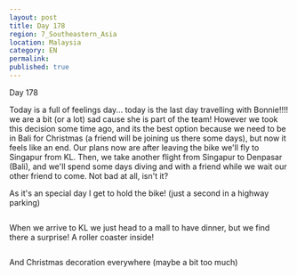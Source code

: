 ```yaml
---
layout: post
title: Day 178
region: 7_Southeastern_Asia
location: Malaysia
category: EN
permalink:
published: true
---
```


Day 178

Today is a full of feelings day... today is the last day travelling with Bonnie!!!! we are a bit (or a lot) sad cause she is part of the team! However we took this decision some time ago, and its the best option because we need to be in Bali for Christmas (a friend will be joining us there some days), but now it feels like an end. Our plans now are after leaving the bike we'll fly to Singapur from KL. Then, we take another flight from Singapur to Denpasar (Bali), and we'll spend some days diving and with a friend while we wait our other friend to come. Not bad at all, isn't it?

As it's an special day I get to hold the bike! (just a second in a highway parking)

<p><a
href="https://lh3.googleusercontent.com/L2b475JpTr3j1ZUdC2V6AdsUVyRUFgFaIoAdgX5eun8kNG5W1ZMgFERZ17BXrBpoAyk-yNynsSrKylG2Qq0-gRU8LAlzAhKnIfd9rRC5De1ti5R40y_PypsWmwhcwN31whPyL1FTniLwU2si0-L29LSEYaun-D3M2m_AjOUoDrX4daSP_EdAQ-bML28FapBr5kfNgG40qVC0GKDG_oXCRGQZ7-yzKgpY1d4yj7HyM776F61Qvhoxdv3XI0SNeAid6i1UQT2mmrl18UihnlOR9r_qPhcu25FPTkUeAgc9xrsSR11l9RPK1bP4fgs2cezIXKjIYzQ6cFQgoMhLZUvyPVjU4CyPxS3XyUNxorLWlYASCwg8H-wxAleon3RpjBx8oHy2ho8G42mjlofjIKERPTTJE5Y6TXYXBL8H3w2w3L8_3-m15-KH6vPhT9cO5QaJPOvXlIFMV-UyP43xoSK5lQahYkaj7UJBspFoJn7_rRrbvRB7gymYMOgawiRm9MldD6jcQOQEUXNB1gMNGG1A1_4SgxidBGKYxA7FE_SpEoRIqu4qGedw8hRIlfgY-2MZEWH4gLZAZaKzatOVufTmG4aeeMdLOeANdJ7MCy9qe_Sju87vWEbqIaBSC33mPrtOzSVVGzKTOTe1qU6v1cpT6hNmnj-pB4QgBw8xrHc_sBADPclZN_JHv2kUSt4WvXoJ3aB41b8mddtKd-aBhJk=w836-h627-no"><img 
src="https://lh3.googleusercontent.com/L2b475JpTr3j1ZUdC2V6AdsUVyRUFgFaIoAdgX5eun8kNG5W1ZMgFERZ17BXrBpoAyk-yNynsSrKylG2Qq0-gRU8LAlzAhKnIfd9rRC5De1ti5R40y_PypsWmwhcwN31whPyL1FTniLwU2si0-L29LSEYaun-D3M2m_AjOUoDrX4daSP_EdAQ-bML28FapBr5kfNgG40qVC0GKDG_oXCRGQZ7-yzKgpY1d4yj7HyM776F61Qvhoxdv3XI0SNeAid6i1UQT2mmrl18UihnlOR9r_qPhcu25FPTkUeAgc9xrsSR11l9RPK1bP4fgs2cezIXKjIYzQ6cFQgoMhLZUvyPVjU4CyPxS3XyUNxorLWlYASCwg8H-wxAleon3RpjBx8oHy2ho8G42mjlofjIKERPTTJE5Y6TXYXBL8H3w2w3L8_3-m15-KH6vPhT9cO5QaJPOvXlIFMV-UyP43xoSK5lQahYkaj7UJBspFoJn7_rRrbvRB7gymYMOgawiRm9MldD6jcQOQEUXNB1gMNGG1A1_4SgxidBGKYxA7FE_SpEoRIqu4qGedw8hRIlfgY-2MZEWH4gLZAZaKzatOVufTmG4aeeMdLOeANdJ7MCy9qe_Sju87vWEbqIaBSC33mPrtOzSVVGzKTOTe1qU6v1cpT6hNmnj-pB4QgBw8xrHc_sBADPclZN_JHv2kUSt4WvXoJ3aB41b8mddtKd-aBhJk=w836-h627-no" class="oversize" alt=""></a></p>

When we arrive to KL we just head to a mall to have dinner, but we find there a surprise! A roller coaster inside!

<p><a
href="https://lh3.googleusercontent.com/cduiAR_U_8qtDlrgSyfl-lr-Z5FfX4AhPm5KmoEUHJwlNc1923aSdEeB_j-Vdd1N1JfsPLIZVjnEzWVBc_yi4O6v2fpfJFDMF7-xSE1vCK02fEqI0_gXcJnzZKvY9zxzlz9WPLL8W5eJkPzuZhdGJuo68dHgV9-la_aSEoWBBHsIM3r-ajh_hGtpyVcyw2JdIQHitupOlGEJeEKI2fl6b1Wg37_VYYXxVUFCOm0B-k2So5vTKpff4jtDL6dOEYPQBmFBHZ4BnG12mYLmDWvQdE3Z-ttl-qLBdgN4aXkdtCGvFhL9Gh6vRVGEKseorvmHCmjfjEr3wSC0IiLMvTyHcPUKPow2NtJeDLVKsKuA3CPbO71qjpzOpzL5mbHZ6eA9YnCO4Q2813noZzFW6CEGjvc7WIkVACBcO7oezaGDTZDcFUz_cOXt_w7ZX8qxBaPD1fGT9U9iWZ5FaY4If9iM310dg8rK3nbuGT16cfW3pF3ii5mN_j1_LXKXa_MRVMaaTa_dTLhVKXC7lRV74kjjXhrry48DwshbACDmOU0-9fL3X7h1NOVFl-8NCvDQieYd8LD09vNVurOt-8ccFI1ZgRsftWB9BCVmKfeGIdb60GX-xepBxEktjs-EfTEcuOL_X9ozd1ll3g7B08LYImAd6MFkYq7I4pW7CzaGD5QxhhqhpeurSmE0JBY29ChGnKEitw0xLQTMaBFwXogjc28=w836-h627-no"><img 
src="https://lh3.googleusercontent.com/cduiAR_U_8qtDlrgSyfl-lr-Z5FfX4AhPm5KmoEUHJwlNc1923aSdEeB_j-Vdd1N1JfsPLIZVjnEzWVBc_yi4O6v2fpfJFDMF7-xSE1vCK02fEqI0_gXcJnzZKvY9zxzlz9WPLL8W5eJkPzuZhdGJuo68dHgV9-la_aSEoWBBHsIM3r-ajh_hGtpyVcyw2JdIQHitupOlGEJeEKI2fl6b1Wg37_VYYXxVUFCOm0B-k2So5vTKpff4jtDL6dOEYPQBmFBHZ4BnG12mYLmDWvQdE3Z-ttl-qLBdgN4aXkdtCGvFhL9Gh6vRVGEKseorvmHCmjfjEr3wSC0IiLMvTyHcPUKPow2NtJeDLVKsKuA3CPbO71qjpzOpzL5mbHZ6eA9YnCO4Q2813noZzFW6CEGjvc7WIkVACBcO7oezaGDTZDcFUz_cOXt_w7ZX8qxBaPD1fGT9U9iWZ5FaY4If9iM310dg8rK3nbuGT16cfW3pF3ii5mN_j1_LXKXa_MRVMaaTa_dTLhVKXC7lRV74kjjXhrry48DwshbACDmOU0-9fL3X7h1NOVFl-8NCvDQieYd8LD09vNVurOt-8ccFI1ZgRsftWB9BCVmKfeGIdb60GX-xepBxEktjs-EfTEcuOL_X9ozd1ll3g7B08LYImAd6MFkYq7I4pW7CzaGD5QxhhqhpeurSmE0JBY29ChGnKEitw0xLQTMaBFwXogjc28=w836-h627-no" class="oversize" alt=""></a></p>

And Christmas decoration everywhere (maybe a bit too much)

<p><a
href="https://lh3.googleusercontent.com/sVzTgMal0iG1pMJS6Y9ls2B8rb64LJQ1G-YFQRy-9bomJpNeWruPvlf07IaHg1w3pcy_vvoNywrPPYLEe0iCFDrxg_1RHzoPkJiZjUCHWD6fD1VdRdeHAWg3UVHlSyn4Qievivot_BuguK8y-OhBcjglWG3yqNxqFWlFJoe8NxECOjK9c_aHLMS5Gq-F9ZJUvh1acEiGhCEeksjV-XDJH6ZxPQiloWWqAYeGVgk9g8QP0iEZ67JtdllTHIkGseIBU55wFOyOBDcjc0YzZR-uK5mXth7NsEKKuwulbIGJ_vDRQbnv7KcExr7On0EcoCF8kykM1UbvcAq3dp7uNakLeTjSe3WtlaFKXXPKlIXtYCgVX6qwOFZMxyMCqqSQ5UKFeRsknh1fUHZqXfB7MUGsnZzF3qYi6xP9I5HcQZR_-d_jVotuCrzsacHTuK1TrMQwI7rz85hsVf_C4aIqtv5d_Dc3SzV6bcoYbwsrYKb4FCdEqDkx19L4x97sk6_VHaQQvlEEq3lPvoh5saWtKF-g76mID_sC7iFLO3K10o5PPG5vIHIPrb2pszxOgVi4liuST9TuhGNKshUAO59aTaa3FNptUdXfMTqGXvOxAhdXaD4Ogx0vCh7o5bnsxK3f5A22rk6O2mdZKwNoLjHuDLPoI5wmKPDJv-37J9-sOlfTAhvex5izYpR9yjDKdligx8sGjsqi0umU0YnAgf-6_ws=w471-h627-no"><img 
src="https://lh3.googleusercontent.com/sVzTgMal0iG1pMJS6Y9ls2B8rb64LJQ1G-YFQRy-9bomJpNeWruPvlf07IaHg1w3pcy_vvoNywrPPYLEe0iCFDrxg_1RHzoPkJiZjUCHWD6fD1VdRdeHAWg3UVHlSyn4Qievivot_BuguK8y-OhBcjglWG3yqNxqFWlFJoe8NxECOjK9c_aHLMS5Gq-F9ZJUvh1acEiGhCEeksjV-XDJH6ZxPQiloWWqAYeGVgk9g8QP0iEZ67JtdllTHIkGseIBU55wFOyOBDcjc0YzZR-uK5mXth7NsEKKuwulbIGJ_vDRQbnv7KcExr7On0EcoCF8kykM1UbvcAq3dp7uNakLeTjSe3WtlaFKXXPKlIXtYCgVX6qwOFZMxyMCqqSQ5UKFeRsknh1fUHZqXfB7MUGsnZzF3qYi6xP9I5HcQZR_-d_jVotuCrzsacHTuK1TrMQwI7rz85hsVf_C4aIqtv5d_Dc3SzV6bcoYbwsrYKb4FCdEqDkx19L4x97sk6_VHaQQvlEEq3lPvoh5saWtKF-g76mID_sC7iFLO3K10o5PPG5vIHIPrb2pszxOgVi4liuST9TuhGNKshUAO59aTaa3FNptUdXfMTqGXvOxAhdXaD4Ogx0vCh7o5bnsxK3f5A22rk6O2mdZKwNoLjHuDLPoI5wmKPDJv-37J9-sOlfTAhvex5izYpR9yjDKdligx8sGjsqi0umU0YnAgf-6_ws=w471-h627-no" class="oversize" alt=""></a></p>



